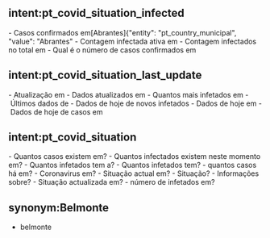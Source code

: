 ## intent:pt_covid_situation_infected
- Casos confirmados em[Abrantes]{"entity": "pt_country_municipal", "value": "Abrantes"
- Contagem infectada ativa em
- Contagem infectados no total em
- Qual é o número de casos confirmados em

## intent:pt_covid_situation_last_update
- Atualização em
- Dados atualizados em
- Quantos mais infetados em
- Últimos dados de
- Dados de hoje de novos infetados
- Dados de hoje em
- Dados de hoje de casos em

## intent:pt_covid_situation
- Quantos casos existem em?
- Quantos infectados existem neste momento em?
- Quantos infetados tem a?
- Quantos infetados tem?
- quantos casos há em?
- Coronavirus em?
- Situação actual em?
- Situação?
- Informações sobre?
- Situação actualizada em?
- número de infetados em?



## synonym:Belmonte
- belmonte

<!-- 
[
    {
        "state": "Acre  ",
        "state_code": "AC"
    },
    {
        "state": "Alagoas  ",
        "state_code": "AL"
    },
    {
        "state": "Amapá  ",
        "state_code": "AP"
    },
    {
        "state": "Amazonas ",
        "state_code": "AM"
    },
    {
        "state": "Bahia ",
        "state_code": "BA"
    },
    {
        "state": "Ceará  ",
        "state_code": "CE"
    },
    {
        "state": "Distrito Federal ",
        "state_code": "DF"
    },
    {
        "state": "Espírito Santo ",
        "state_code": "ES"
    },
    {
        "state": "Goiás ",
        "state_code": "GO"
    },
    {
        "state": "Maranhão  ",
        "state_code": "MA"
    },
    {
        "state": "Mato Grosso ",
        "state_code": "MT"
    },
    {
        "state": "Mato Grosso do Sul ",
        "state_code": "MS"
    },
    {
        "state": "Minas Gerais ",
        "state_code": "MG"
    },
    {
        "state": "Pará  ",
        "state_code": "PA"
    },
    {
        "state": "Paraíba  ",
        "state_code": "PB"
    },
    {
        "state": "Paraná ",
        "state_code": "PR"
    },
    {
        "state": "Pernambuco  ",
        "state_code": "PE"
    },
    {
        "state": "Piauí ",
        "state_code": "PI"
    },
    {
        "state": "Rio de Janeiro ",
        "state_code": "RJ"
    },
    {
        "state": "Rio Grande do Norte  ",
        "state_code": "RN"
    },
    {
        "state": "Rio Grande do Sul ",
        "state_code": "RS"
    },
    {
        "state": "Rondônia ",
        "state_code": "RO"
    },
    {
        "state": "Roraima  ",
        "state_code": "RR"
    },
    {
        "state": "Santa Catarina ",
        "state_code": "SC"
    },
    {
        "state": "São Paulo ",
        "state_code": "SP"
    },
    {
        "state": "Sergipe ",
        "state_code": "SE"
    },
    {
        "state": "Tocantins  ",
        "state_code": "TO"
    }
]
 -->